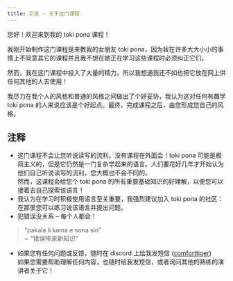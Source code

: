 ```yaml
---
title: 引言 – 关于这门课程
---
```

您好！欢迎来到我的 toki pona 课程！

我刚开始制作这门课程是来教我的女朋友 toki pona，因为我在许多大大小小的事情上不同意其它的课程并且我不想在她正在学习这些课程时必须纠正它们。

然而，我在这门课程中投入了大量的精力，所以我想通我还不如也把它放在网上供任何其他的人去使用！

我尽力在我个人的风格和普通的风格之间做出了个好妥协，我认为这对任何有趣学 toki pona 的人来说应该是个好起点。最终，完成课程之后，由您形成您自己的风格。

## 注释
- 这门课程不会让您听说读写的流利。没有课程在外面会！toki pona 可能是极简主义的，但是它仍然是一门复杂学起来的语言。人们要花好几年才开始认为他们自己听说读写的流利，您大概也不会不同的。 \
然而，这课程会给您个 toki pona 的所有重要基础知识的好理解，以便您可以接着去自己探索该语言！
- 我认为在学习时积极使用语言至关重要，我强烈建议加入 toki pona 的社区：在那里您可以练习说该语言并提出问题。
- 犯错误没关系 – 每个人都会！
> “pakala li kama e sona sin” \
> ~ “错误带来新知识”
- 如果您有任何问题或反馈，随时在 discord 上给我发短信 ([comforttiger](https://discord.com/users/152843864342790145)) \
如果您需要帮助理解任何内容，也随时给我发短信，或者询问其他的熟练的演讲者关于它！
